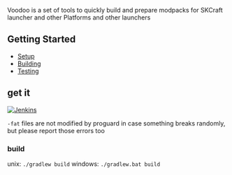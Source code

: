 Voodoo is a set of tools to quickly build and prepare modpacks for SKCraft launcher and other Platforms
and other launchers

## Getting Started

- [Setup](setup)
- [Building](build)
- [Testing](testing)

## get it

[![Jenkins](https://img.shields.io/jenkins/s/https/ci.elytradev.com/job/elytra/job/Voodoo/job/master.svg?style=for-the-badge&label=Jenkins%20Build)](https://ci.elytradev.com/job/elytra/job/Voodoo/job/master/lastSuccessfulBuild/)

`-fat` files are not modified by proguard in case something breaks randomly, \
but please report those errors too

### build


unix: `./gradlew build`
windows: `./gradlew.bat build`